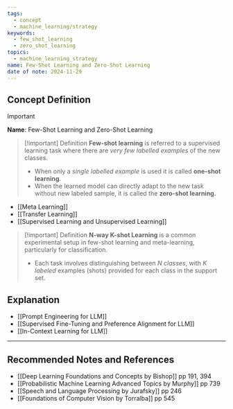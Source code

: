 ```yaml
---
tags:
  - concept
  - machine_learning/strategy
keywords:
  - few_shot_learning
  - zero_shot_learning
topics:
  - machine_learning_strategy
name: Few-Shot Learning and Zero-Shot Learning
date of note: 2024-11-29
---
```


## Concept Definition

>[!important]
>**Name**: Few-Shot Learning and Zero-Shot Learning

>[!important] Definition
>**Few-shot learning** is referred to a supervised learning task where there are *very few labelled examples* of the new classes.
>- When only a *single labelled example* is used it is called **one-shot learning**.
>- When the learned model can directly adapt to the new task without new labeled sample, it is called the **zero-shot learning.**

- [[Meta Learning]]
- [[Transfer Learning]]
- [[Supervised Learning and Unsupervised Learning]]


>[!important] Definition
>**N-way K-shot Learning** is a common experimental setup in few-shot learning and meta-learning, particularly for classification. 
>- Each task involves distinguishing between *$N$ classes*, with *$K$ labeled* examples (shots) provided for each class in the support set.


## Explanation





- [[Prompt Engineering for LLM]]
- [[Supervised Fine-Tuning and Preference Alignment for LLM]]
- [[In-Context Learning for LLM]]


-----------
##  Recommended Notes and References


- [[Deep Learning Foundations and Concepts by Bishop]] pp 191, 394
- [[Probabilistic Machine Learning Advanced Topics by Murphy]] pp 739
- [[Speech and Language Processing by Jurafsky]] pp 246
- [[Foundations of Computer Vision by Torralba]] pp 545
